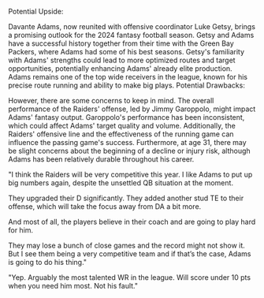Potential Upside:

Davante Adams, now reunited with offensive coordinator Luke Getsy, brings a promising outlook for the 2024 fantasy football season. Getsy and Adams have a successful history together from their time with the Green Bay Packers, where Adams had some of his best seasons. Getsy's familiarity with Adams' strengths could lead to more optimized routes and target opportunities, potentially enhancing Adams' already elite production. Adams remains one of the top wide receivers in the league, known for his precise route running and ability to make big plays.
Potential Drawbacks:

However, there are some concerns to keep in mind. The overall performance of the Raiders' offense, led by Jimmy Garoppolo, might impact Adams' fantasy output. Garoppolo's performance has been inconsistent, which could affect Adams' target quality and volume. Additionally, the Raiders' offensive line and the effectiveness of the running game can influence the passing game's success. Furthermore, at age 31, there may be slight concerns about the beginning of a decline or injury risk, although Adams has been relatively durable throughout his career.

"I think the Raiders will be very competitive this year. I like Adams to put up big numbers again, despite the unsettled QB situation at the moment.

They upgraded their D significantly. They added another stud TE to their offense, which will take the focus away from DA a bit more.

And most of all, the players believe in their coach and are going to play hard for him.

They may lose a bunch of close games and the record might not show it. But I see them being a very competitive team and if that’s the case, Adams is going to do his thing."

"Yep. Arguably the most talented WR in the league. Will score under 10 pts when you need him most. Not his fault."